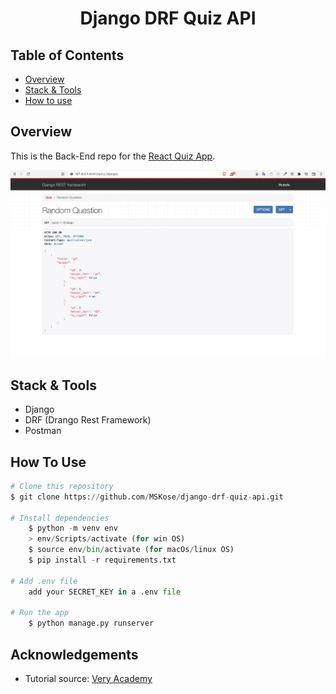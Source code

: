 
<h1 align="center">Django DRF Quiz API</h1>

## Table of Contents

- [Overview](#overview)
- [Stack & Tools](#stack)
- [How to use](#how-to-use)

## Overview

This is the Back-End repo for the [React Quiz App](https://github.com/MSKose/react-quiz-api).

![screenshot](./django-drf-quiz-api-screenshot.png)

<h2 id="stack">Stack & Tools</h2>

- Django
- DRF (Drango Rest Framework)
- Postman

## How To Use

```python
# Clone this repository
$ git clone https://github.com/MSKose/django-drf-quiz-api.git

# Install dependencies
    $ python -m venv env
    > env/Scripts/activate (for win OS)
    $ source env/bin/activate (for macOs/linux OS)
    $ pip install -r requirements.txt

# Add .env file
    add your SECRET_KEY in a .env file

# Run the app
    $ python manage.py runserver
```

## Acknowledgements
- Tutorial source: [Very Academy](https://www.youtube.com/watch?v=8QLCaye3YjQ)